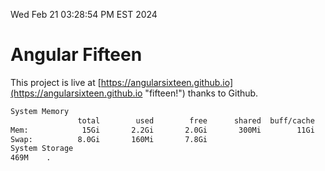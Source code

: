 Wed Feb 21 03:28:54 PM EST 2024

# Angular Fifteen


This project is live at [https://angularsixteen.github.io](https://angularsixteen.github.io "fifteen!") thanks to Github.

```bash
System Memory
               total        used        free      shared  buff/cache   available
Mem:            15Gi       2.2Gi       2.0Gi       300Mi        11Gi        13Gi
Swap:          8.0Gi       160Mi       7.8Gi
System Storage
469M	.
```
